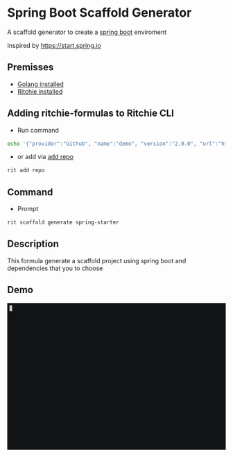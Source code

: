 <!-- markdownlint-disable-file MD013 -->
<!-- markdownlint-disable-file MD033 -->
<!-- markdownlint-disable-file MD034 -->

# Spring Boot Scaffold Generator

A scaffold generator to create a [spring boot](https://spring.io/projects/spring-boot) enviroment

Inspired by https://start.spring.io

## Premisses

- [Golang installed](https://golang.org/doc/install)
- [Ritchie installed](https://docs.ritchiecli.io/v/v2.0-pt/getting-started/installation)

## Adding ritchie-formulas to Ritchie CLI

- Run command

```bash
echo '{"provider":"Github", "name":"demo", "version":"2.0.0", "url":"https://github.com/ZupIT/ritchie-formulas", "token": null, "priority":1}' | rit add repo --stdin
```

- or add via [add repo](https://docs.ritchiecli.io/v/v2.0-pt/tutorials/formulas/como-executar-formulas/formula-hello-world)

```bash
rit add repo
```

## Command

- Prompt

```bash
rit scaffold generate spring-starter
```

## Description

This formula generate a scaffold project using spring boot and dependencies that you to choose

## Demo

<img src="https://github.com/ZupIT/ritchie-formulas/raw/master/scaffold/generate/spring-starter/demo.gif">
